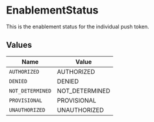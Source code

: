 # EnablementStatus

This is the enablement status for the individual push token.


## Values

| Name             | Value            |
| ---------------- | ---------------- |
| `AUTHORIZED`     | AUTHORIZED       |
| `DENIED`         | DENIED           |
| `NOT_DETERMINED` | NOT_DETERMINED   |
| `PROVISIONAL`    | PROVISIONAL      |
| `UNAUTHORIZED`   | UNAUTHORIZED     |